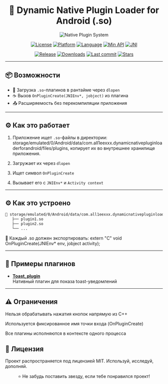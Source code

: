 <div align="center">


# 🧩 Dynamic Native Plugin Loader for Android (.so)

![Native Plugin System](https://img.shields.io/badge/Native_Plugin_Loader-3ddc84?style=for-the-badge&logo=android&logoColor=white&color=121212&labelColor=3ddc84)

</div>

<p align="center">
  <a href="#"><img alt="License" src="https://img.shields.io/badge/LICENSE-MIT-blueviolet?style=flat-square&logo=opensourceinitiative&labelColor=282c34"></a>
  <a href="#"><img alt="Platform" src="https://img.shields.io/badge/Platform-Android-3ddc84?style=flat-square&logo=android&logoColor=white&labelColor=282c34"></a>
  <a href="#"><img alt="Language" src="https://img.shields.io/badge/C++-Native-00599C?style=flat-square&logo=c%2B%2B&logoColor=white&labelColor=282c34"></a>
  <a href="#"><img alt="Min API" src="https://img.shields.io/badge/API-21+-00B0FF?style=flat-square&logo=android-studio&logoColor=white&labelColor=282c34"></a>
  <a href="#"><img alt="JNI" src="https://img.shields.io/badge/Interface-JNI-orange?style=flat-square&logo=java&logoColor=white&labelColor=282c34"></a>
</p>

<p align="center">
  <a href="#"><img alt="Release" src="https://img.shields.io/github/v/release/All1eexx/Dynamic-Native-Plugin-Loader-for-Android?include_prereleases&style=flat-square&color=FF6D00&logo=github&logoColor=white&labelColor=282c34"></a>
  <a href="#"><img alt="Downloads" src="https://img.shields.io/github/downloads/All1eexx/Dynamic-Native-Plugin-Loader-for-Android/total?style=flat-square&color=4CAF50&logo=download&labelColor=282c34"></a>
  <a href="#"><img alt="Last commit" src="https://img.shields.io/github/last-commit/All1eexx/Dynamic-Native-Plugin-Loader-for-Android?style=flat-square&color=slateblue&logo=git&labelColor=282c34"></a>
  <a href="#"><img alt="Stars" src="https://img.shields.io/github/stars/All1eexx/Dynamic-Native-Plugin-Loader-for-Android?style=flat-square&color=FFD700&logo=star&labelColor=282c34"></a>
</p>

---

## 📦 Возможности

- 🔌 Загрузка `.so`-плагинов в рантайме через `dlopen`
- ☕️ Вызов `OnPluginCreate(JNIEnv*, jobject)` из плагина
- 📤 Расширяемость без перекомпиляции приложения

---

## ⚙️ Как это работает

1. Приложение ищет `.so`-файлы в директории:
   storage/emulated/0/Android/data/com.all1eexxx.dynamicnativepluginloaderforandroid/files/plugins, копирует их во внутрешнее хранилище приложения.


2. Загружает их через `dlopen`
3. Ищет символ `OnPluginCreate`
4. Вызывает его с `JNIEnv*` и `Activity context`

---

## ⚙️ Как это устроено

```txt
📁 storage/emulated/0/Android/data/com.all1eexxx.dynamicnativepluginloaderforandroid/files/plugins
   ├── plugin1.so
   ├── plugin2.so
   └── ...
   ```

📌 Каждый .so должен экспортировать:
    extern "C" void OnPluginCreate(JNIEnv* env, jobject activity);

---

## 🔔 Примеры плагинов

- [**Toast_plugin**](https://github.com/All1eexx/Dynamic-Native-Plugin-Loader-for-Android/tree/1.0.0.1/plugins/Toast_plugin)  
  Нативный плагин для показа toast-уведомлений

---

## ⚠️ Ограничения
Нельзя обрабатывать нажатия кнопок напрямую из C++

Используется фиксированное имя точки входа (OnPluginCreate)

Все плагины исполняются в контексте одного процесса

## 📄 Лицензия
Проект распространяется под лицензией MIT. Используй, исследуй, дополняй.

<div align="center">
⭐️ Не забудь поставить звезду, если тебе понравился проект!

</div> 